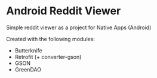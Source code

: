 # Android Reddit Viewer
Simple reddit viewer as a project for Native Apps (Android)

Created with the following modules:

* Butterknife
* Retrofit (+ converter-gson)
* GSON
* GreenDAO

